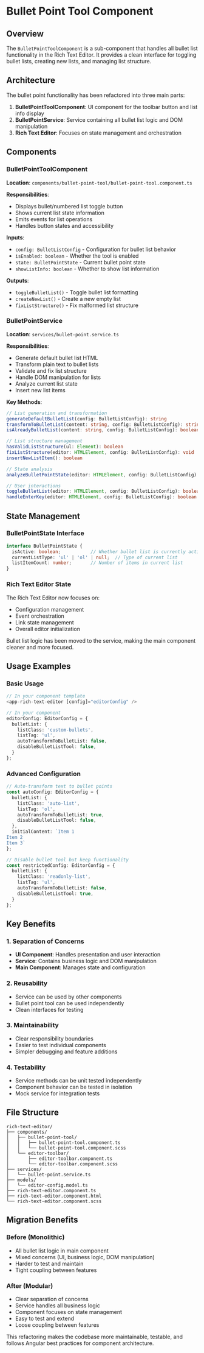 # Bullet Point Tool Component

## Overview

The `BulletPointToolComponent` is a sub-component that handles all bullet list functionality in the Rich Text Editor. It provides a clean interface for toggling bullet lists, creating new lists, and managing list structure.

## Architecture

The bullet point functionality has been refactored into three main parts:

1. **BulletPointToolComponent**: UI component for the toolbar button and list info display
2. **BulletPointService**: Service containing all bullet list logic and DOM manipulation
3. **Rich Text Editor**: Focuses on state management and orchestration

## Components

### BulletPointToolComponent

**Location**: `components/bullet-point-tool/bullet-point-tool.component.ts`

**Responsibilities**:
- Displays bullet/numbered list toggle button
- Shows current list state information
- Emits events for list operations
- Handles button states and accessibility

**Inputs**:
- `config: BulletListConfig` - Configuration for bullet list behavior
- `isEnabled: boolean` - Whether the tool is enabled
- `state: BulletPointState` - Current bullet point state
- `showListInfo: boolean` - Whether to show list information

**Outputs**:
- `toggleBulletList()` - Toggle bullet list formatting
- `createNewList()` - Create a new empty list
- `fixListStructure()` - Fix malformed list structure

### BulletPointService

**Location**: `services/bullet-point.service.ts`

**Responsibilities**:
- Generate default bullet list HTML
- Transform plain text to bullet lists
- Validate and fix list structure
- Handle DOM manipulation for lists
- Analyze current list state
- Insert new list items

**Key Methods**:
```typescript
// List generation and transformation
generateDefaultBulletList(config: BulletListConfig): string
transformToBulletList(content: string, config: BulletListConfig): string
isAlreadyBulletList(content: string, config: BulletListConfig): boolean

// List structure management
hasValidListStructure(ul: Element): boolean
fixListStructure(editor: HTMLElement, config: BulletListConfig): void
insertNewListItem(): boolean

// State analysis
analyzeBulletPointState(editor: HTMLElement, config: BulletListConfig): BulletPointState

// User interactions
toggleBulletList(editor: HTMLElement, config: BulletListConfig): boolean
handleEnterKey(editor: HTMLElement, config: BulletListConfig): boolean
```

## State Management

### BulletPointState Interface

```typescript
interface BulletPointState {
  isActive: boolean;           // Whether bullet list is currently active
  currentListType: 'ul' | 'ol' | null;  // Type of current list
  listItemCount: number;       // Number of items in current list
}
```

### Rich Text Editor State

The Rich Text Editor now focuses on:
- Configuration management
- Event orchestration
- Link state management
- Overall editor initialization

Bullet list logic has been moved to the service, making the main component cleaner and more focused.

## Usage Examples

### Basic Usage

```typescript
// In your component template
<app-rich-text-editor [config]="editorConfig" />

// In your component
editorConfig: EditorConfig = {
  bulletList: {
    listClass: 'custom-bullets',
    listTag: 'ul',
    autoTransformToBulletList: false,
    disableBulletListTool: false,
  }
};
```

### Advanced Configuration

```typescript
// Auto-transform text to bullet points
const autoConfig: EditorConfig = {
  bulletList: {
    listClass: 'auto-list',
    listTag: 'ol',
    autoTransformToBulletList: true,
    disableBulletListTool: false,
  },
  initialContent: `Item 1
Item 2
Item 3`
};

// Disable bullet tool but keep functionality
const restrictedConfig: EditorConfig = {
  bulletList: {
    listClass: 'readonly-list',
    listTag: 'ul',
    autoTransformToBulletList: false,
    disableBulletListTool: true,
  }
};
```

## Key Benefits

### 1. Separation of Concerns
- **UI Component**: Handles presentation and user interaction
- **Service**: Contains business logic and DOM manipulation
- **Main Component**: Manages state and configuration

### 2. Reusability
- Service can be used by other components
- Bullet point tool can be used independently
- Clean interfaces for testing

### 3. Maintainability
- Clear responsibility boundaries
- Easier to test individual components
- Simpler debugging and feature additions

### 4. Testability
- Service methods can be unit tested independently
- Component behavior can be tested in isolation
- Mock service for integration tests

## File Structure

```
rich-text-editor/
├── components/
│   ├── bullet-point-tool/
│   │   ├── bullet-point-tool.component.ts
│   │   └── bullet-point-tool.component.scss
│   └── editor-toolbar/
│       ├── editor-toolbar.component.ts
│       └── editor-toolbar.component.scss
├── services/
│   └── bullet-point.service.ts
├── models/
│   └── editor-config.model.ts
├── rich-text-editor.component.ts
├── rich-text-editor.component.html
└── rich-text-editor.component.scss
```

## Migration Benefits

### Before (Monolithic)
- All bullet list logic in main component
- Mixed concerns (UI, business logic, DOM manipulation)
- Harder to test and maintain
- Tight coupling between features

### After (Modular)
- Clear separation of concerns
- Service handles all business logic
- Component focuses on state management
- Easy to test and extend
- Loose coupling between features

This refactoring makes the codebase more maintainable, testable, and follows Angular best practices for component architecture.
